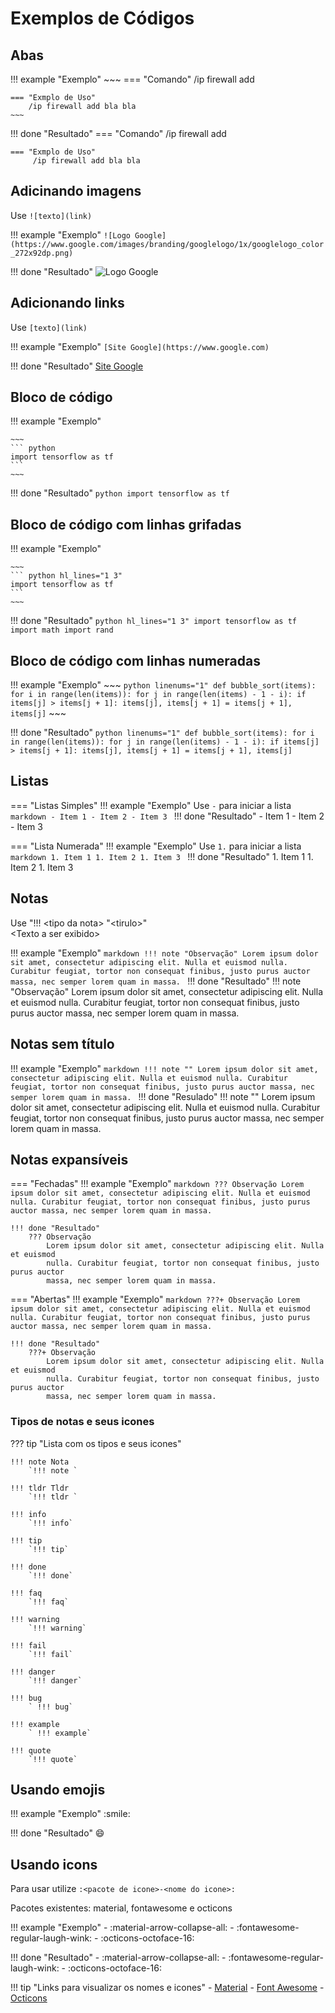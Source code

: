 # Exemplos de Códigos

## Abas

!!! example "Exemplo"
    ~~~
    === "Comando"
        /ip firewall add 
    
    === "Exmplo de Uso"
        /ip firewall add bla bla
    ~~~
    
!!! done "Resultado"
    === "Comando"
        /ip firewall add 
    
    === "Exmplo de Uso"
         /ip firewall add bla bla

## Adicinando imagens

Use `![texto](link)`

!!! example "Exemplo"
    `![Logo Google](https://www.google.com/images/branding/googlelogo/1x/googlelogo_color_272x92dp.png)`

!!! done "Resultado"
    ![Logo Google](https://www.google.com/images/branding/googlelogo/1x/googlelogo_color_272x92dp.png)

## Adicionando links

Use `[texto](link)`

!!! example "Exemplo"
    `[Site Google](https://www.google.com)`

!!! done "Resultado"
    [Site Google](https://www.google.com)

## Bloco de código

!!! example "Exemplo"

    ~~~
    ``` python
    import tensorflow as tf
    ```
    ~~~

!!! done "Resultado"
    ``` python
    import tensorflow as tf
    ```

## Bloco de código com linhas grifadas

!!! example "Exemplo"

    ~~~
    ``` python hl_lines="1 3"
    import tensorflow as tf
    ```
    ~~~

!!! done "Resultado"
    ``` python hl_lines="1 3"
    import tensorflow as tf
    import math
    import rand
    ```

## Bloco de código com linhas numeradas

!!! example "Exemplo"
    ~~~
    ``` python linenums="1"
        def bubble_sort(items):
            for i in range(len(items)):
                for j in range(len(items) - 1 - i):
                    if items[j] > items[j + 1]:
                        items[j], items[j + 1] = items[j + 1], items[j]
    ```
    ~~~

!!! done "Resultado"
    ``` python linenums="1"
    def bubble_sort(items):
        for i in range(len(items)):
            for j in range(len(items) - 1 - i):
                if items[j] > items[j + 1]:
                    items[j], items[j + 1] = items[j + 1], items[j]
    ```

## Listas

=== "Listas Simples"
    !!! example "Exemplo"
        Use `-` para iniciar a lista
        ```markdown
        - Item 1
        - Item 2
        - Item 3
        ```
    !!! done "Resultado"
        - Item 1
        - Item 2
        - Item 3

=== "Lista Numerada"
    !!! example "Exemplo"
        Use `1.` para iniciar a lista
        ```markdown
        1. Item 1
        1. Item 2
        1. Item 3
        ```
    !!! done "Resultado"
        1. Item 1
        1. Item 2
        1. Item 3

## Notas

Use "!!! <tipo da nota\> "<tirulo\>" <br>
<Texto a ser exibido\>

!!! example "Exemplo"
    ```markdown
    !!! note "Observação"
        Lorem ipsum dolor sit amet, consectetur adipiscing elit. Nulla et euismod
        nulla. Curabitur feugiat, tortor non consequat finibus, justo purus auctor
        massa, nec semper lorem quam in massa.
    ```
!!! done "Resultado"
    !!! note "Observação"
        Lorem ipsum dolor sit amet, consectetur adipiscing elit. Nulla et euismod
        nulla. Curabitur feugiat, tortor non consequat finibus, justo purus auctor
        massa, nec semper lorem quam in massa.

## Notas sem título

!!! example "Exemplo"
    ```markdown
    !!! note ""
        Lorem ipsum dolor sit amet, consectetur adipiscing elit. Nulla et euismod
        nulla. Curabitur feugiat, tortor non consequat finibus, justo purus auctor
        massa, nec semper lorem quam in massa.
    ```
!!! done "Resulado"
    !!! note ""
        Lorem ipsum dolor sit amet, consectetur adipiscing elit. Nulla et euismod
        nulla. Curabitur feugiat, tortor non consequat finibus, justo purus auctor
        massa, nec semper lorem quam in massa.


## Notas expansíveis

=== "Fechadas"
    !!! example "Exemplo"
        ```markdown
        ??? Observação
        Lorem ipsum dolor sit amet, consectetur adipiscing elit. Nulla et euismod
        nulla. Curabitur feugiat, tortor non consequat finibus, justo purus auctor
        massa, nec semper lorem quam in massa.
        ```

    !!! done "Resultado"
        ??? Observação
            Lorem ipsum dolor sit amet, consectetur adipiscing elit. Nulla et euismod
            nulla. Curabitur feugiat, tortor non consequat finibus, justo purus auctor
            massa, nec semper lorem quam in massa.

=== "Abertas"
    !!! example "Exemplo"
        ```markdown
        ???+ Observação
            Lorem ipsum dolor sit amet, consectetur adipiscing elit. Nulla et euismod
            nulla. Curabitur feugiat, tortor non consequat finibus, justo purus auctor
            massa, nec semper lorem quam in massa.
        ```

    !!! done "Resultado"
        ???+ Observação
            Lorem ipsum dolor sit amet, consectetur adipiscing elit. Nulla et euismod
            nulla. Curabitur feugiat, tortor non consequat finibus, justo purus auctor
            massa, nec semper lorem quam in massa.

### Tipos de notas e seus icones

??? tip "Lista com os tipos e seus icones"

    !!! note Nota
        `!!! note `
    
    !!! tldr Tldr
        `!!! tldr `
    
    !!! info
        `!!! info`
    
    !!! tip
        `!!! tip`
    
    !!! done
        `!!! done`
    
    !!! faq
        `!!! faq`
    
    !!! warning
        `!!! warning`    
    
    !!! fail
        `!!! fail`
    
    !!! danger
        `!!! danger`
    
    !!! bug
        ` !!! bug`
    
    !!! example
        ` !!! example`
    
    !!! quote
        `!!! quote`

## Usando emojis

!!! example "Exemplo"
    \:smile:

!!! done "Resultado"
    :smile: 

## Usando icons

Para usar utilize `:<pacote de icone>-<nome do icone>:`

Pacotes existentes: material, fontawesome e octicons

!!! example "Exemplo"
    - :material-arrow-collapse-all\:
    - :fontawesome-regular-laugh-wink\:
    - :octicons-octoface-16\:

!!! done "Resultado"
    - :material-arrow-collapse-all:
    - :fontawesome-regular-laugh-wink:
    - :octicons-octoface-16:

!!! tip "Links para visualizar os nomes e icones"
    - [Material](https://materialdesignicons.com/)
    - [Font Awesome](https://fontawesome.com/icons?d=gallery)
    - [Octicons](https://primer.style/octicons/)



